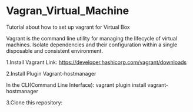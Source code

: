 # Vagran_Virtual_Machine
Tutorial about how to set up vagrant for Virtual Box 

Vagrant is the command line utility for managing the lifecycle of virtual machines. Isolate dependencies and their configuration within a single disposable and consistent environment.

1.Install Vagrant
Link: https://developer.hashicorp.com/vagrant/downloads

2.Install Plugin Vagrant-hostmanager

In the CLI(Command Line Interface):
                vagrant plugin install vagrant-hostmanager

3.Clone this repository:
  
